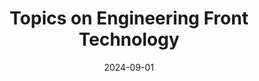 ---
title: "Topics on Engineering Front Technology"
collection: teaching
type: "Fall"
date: 2024-09-01
venue: Graduate Course
permalink: /teaching/2024-fall
---
